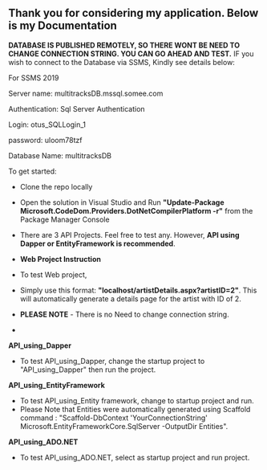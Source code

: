 Thank you for considering my application. Below is my Documentation
-------------------------------------------------------------------
**DATABASE IS PUBLISHED REMOTELY, SO THERE WONT BE NEED TO CHANGE CONNECTION STRING. YOU CAN GO AHEAD AND TEST.**
IF you wish to connect to the Database via SSMS, Kindly see details below:



For SSMS 2019

Server name: multitracksDB.mssql.somee.com

Authentication: Sql Server Authentication

Login: otus_SQLLogin_1

password: uloom78tzf

Database Name: multitracksDB








To get started:
- Clone the repo locally	
- Open the solution in Visual Studio	and Run **"Update-Package Microsoft.CodeDom.Providers.DotNetCompilerPlatform -r"** from the Package Manager Console	
-  There are 3 API Projects. Feel free to test any. However, **API using Dapper or EntityFramework is recommended**.

-  **Web Project Instruction**
-  To test Web project,  
-  Simply use this format: **"localhost/artistDetails.aspx?artistID=2"**. This will automatically generate a details page for the artist with ID of 2.
-  **PLEASE NOTE** - There is no Need to change connection string.
-  

**API_using_Dapper**
-  To test API_using_Dapper, change the startup project to "API_using_Dapper" then run the project.

  

  **API_using_EntityFramework**
-  To test API_using_Entity framework, change to startup project and run.
-  Please Note that Entities were automatically generated using Scaffold command : "Scaffold-DbContext 'YourConnectionString' Microsoft.EntityFrameworkCore.SqlServer -OutputDir Entities".

**API_using_ADO.NET**
-  To test API_using_ADO.NET, select as startup project and run project.

